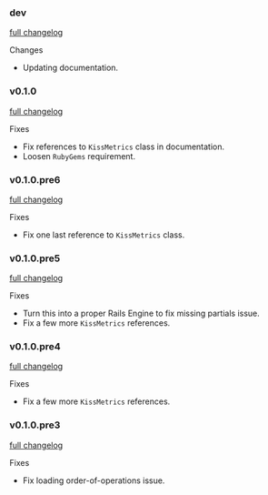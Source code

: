 ### dev
[full changelog](http://github.com/Cloudability/lascivious/compare/v1.0.0...master)

Changes

* Updating documentation.


### v0.1.0
[full changelog](http://github.com/Cloudability/lascivious/compare/v0.1.0.pre6...v0.1.0)

Fixes

* Fix references to `KissMetrics` class in documentation.
* Loosen `RubyGems` requirement.


### v0.1.0.pre6
[full changelog](http://github.com/Cloudability/lascivious/compare/v0.1.0.pre5...v0.1.0.pre6)

Fixes

* Fix one last reference to `KissMetrics` class.


### v0.1.0.pre5
[full changelog](http://github.com/Cloudability/lascivious/compare/v0.1.0.pre4...v0.1.0.pre5)

Fixes

* Turn this into a proper Rails Engine to fix missing partials issue.
* Fix a few more `KissMetrics` references.


### v0.1.0.pre4
[full changelog](http://github.com/Cloudability/lascivious/compare/v0.1.0.pre3...v0.1.0.pre4)

Fixes

* Fix a few more `KissMetrics` references.


### v0.1.0.pre3
[full changelog](http://github.com/Cloudability/lascivious/compare/v0.1.0.pre2...v0.1.0.pre3)

Fixes

* Fix loading order-of-operations issue.
